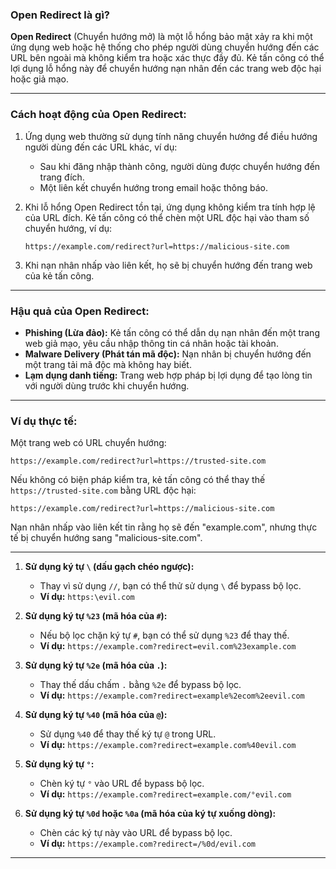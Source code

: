 ### **Open Redirect là gì?**

**Open Redirect** (Chuyển hướng mở) là một lỗ hổng bảo mật xảy ra khi một ứng dụng web hoặc hệ thống cho phép người dùng chuyển hướng đến các URL bên ngoài mà không kiểm tra hoặc xác thực đầy đủ. Kẻ tấn công có thể lợi dụng lỗ hổng này để chuyển hướng nạn nhân đến các trang web độc hại hoặc giả mạo.

---

### **Cách hoạt động của Open Redirect:**

1. Ứng dụng web thường sử dụng tính năng chuyển hướng để điều hướng người dùng đến các URL khác, ví dụ:
   - Sau khi đăng nhập thành công, người dùng được chuyển hướng đến trang đích.
   - Một liên kết chuyển hướng trong email hoặc thông báo.

2. Khi lỗ hổng Open Redirect tồn tại, ứng dụng không kiểm tra tính hợp lệ của URL đích. Kẻ tấn công có thể chèn một URL độc hại vào tham số chuyển hướng, ví dụ:
   ```
   https://example.com/redirect?url=https://malicious-site.com
   ```

3. Khi nạn nhân nhấp vào liên kết, họ sẽ bị chuyển hướng đến trang web của kẻ tấn công.

---

### **Hậu quả của Open Redirect:**

- **Phishing (Lừa đảo):** Kẻ tấn công có thể dẫn dụ nạn nhân đến một trang web giả mạo, yêu cầu nhập thông tin cá nhân hoặc tài khoản.
- **Malware Delivery (Phát tán mã độc):** Nạn nhân bị chuyển hướng đến một trang tải mã độc mà không hay biết.
- **Lạm dụng danh tiếng:** Trang web hợp pháp bị lợi dụng để tạo lòng tin với người dùng trước khi chuyển hướng.

---

### **Ví dụ thực tế:**

Một trang web có URL chuyển hướng:
```
https://example.com/redirect?url=https://trusted-site.com
```

Nếu không có biện pháp kiểm tra, kẻ tấn công có thể thay thế `https://trusted-site.com` bằng URL độc hại:
```
https://example.com/redirect?url=https://malicious-site.com
```

Nạn nhân nhấp vào liên kết tin rằng họ sẽ đến "example.com", nhưng thực tế bị chuyển hướng sang "malicious-site.com".

---

1. **Sử dụng ký tự `\` (dấu gạch chéo ngược):**
   - Thay vì sử dụng `//`, bạn có thể thử sử dụng `\` để bypass bộ lọc.
   - **Ví dụ:** `https:\evil.com`

2. **Sử dụng ký tự `%23` (mã hóa của `#`):**
   - Nếu bộ lọc chặn ký tự `#`, bạn có thể sử dụng `%23` để thay thế.
   - **Ví dụ:** `https://example.com?redirect=evil.com%23example.com`

3. **Sử dụng ký tự `%2e` (mã hóa của `.`):**
   - Thay thế dấu chấm `.` bằng `%2e` để bypass bộ lọc.
   - **Ví dụ:** `https://example.com?redirect=example%2ecom%2eevil.com`

4. **Sử dụng ký tự `%40` (mã hóa của `@`):**
   - Sử dụng `%40` để thay thế ký tự `@` trong URL.
   - **Ví dụ:** `https://example.com?redirect=example.com%40evil.com`

5. **Sử dụng ký tự `°`:**
   - Chèn ký tự `°` vào URL để bypass bộ lọc.
   - **Ví dụ:** `https://example.com?redirect=example.com/°evil.com`

6. **Sử dụng ký tự `%0d` hoặc `%0a` (mã hóa của ký tự xuống dòng):**
   - Chèn các ký tự này vào URL để bypass bộ lọc.
   - **Ví dụ:** `https://example.com?redirect=/%0d/evil.com`

---

